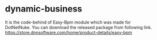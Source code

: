 # dynamic-business
It is the code-behind of Easy-Bpm module which was made for DotNetNuke.
You can download the released package from following link. 
https://store.dnnsoftware.com/home/product-details/easy-bpm
